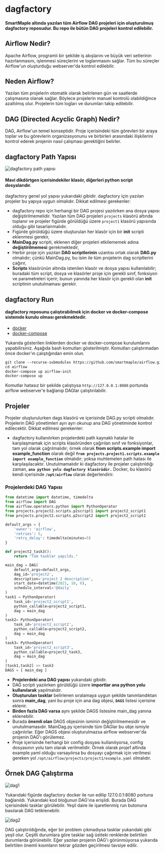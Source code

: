 # dagfactory
#### SmartMaple altında yazılan tüm Airflow DAG projeleri için oluşturulmuş dagfactory reposudur. Bu repo ile bütün DAG projeleri kontrol edilebilir.

## Airflow Nedir?
Apache Airflow, programlı bir şekilde iş akışlarını ve büyük veri setlerinin hazırlanmasını, işlenmesi süreçlerini ve loglanmasını sağlar. Tüm bu süreçler Airflow'un oluşturduğu webserver'da kontrol edilebilir.

## Neden Airflow?
Yazılan tüm projelerin otomatik olarak belirlenen gün ve saatlerde çalışmasına olanak sağlar. Böylece projelerin manuel kontrolü olabildiğince azaltılmış olur. Projelerin tüm logları ve durumları takip edilebilir. 

## DAG (Directed Acyclic Graph) Nedir?
DAG, Airflow'un temel konseptidir. Proje içerisindeki tüm görevleri bir araya toplar ve bu görevlerin organizasyonunu ve birbirleri arasındaki ilişkilerini kontrol ederek projenin nasıl çalışması gerektiğini belirler.

## dagfactory Path Yapısı
![dagfactory path yapısı](images/dagfactory.png "dagfactory")
#### Mavi dikdörtgen içerisindekiler klasör, diğerleri python script dosyalarıdır.
dagfactory genel yol yapısı yukarıdaki gibidir. dagfactory için yazılan projeler bu yapıya uygun olmalıdır. Dikkat edilmesi gerekenler:
  * dagfactory repo için herhangi bir DAG projesi yazılırken ana dosya yapısı değiştirilmemelidir. Yazılan tüm DAG projeleri ```projects``` klasörü altında toplanır ve projeler figürde görüldüğü üzere ```project1``` klasörü yapısında olduğu gibi tasarlanmalıdır.
  * Figürde görüldüğü üzere oluşturulan her klasör için bir **init** scripti eklenmesi gerekir,
  * **MainDag.py** scripti, eklenen diğer projeleri etkilememek adına **değiştirilmemesi** gerekmektedir,
  * Herbir proje için yazılan **DAG scriptlerinin** uzantısı ortak olarak **DAG.py** olmalıdır; çünkü MainDag.py, bu isim ile tüm projelerin dag scriptlerini çağırır,
  * **Scripts** klasörünün altında istenilen klasör ve dosya yapısı kullanılabilir; buradaki tüm script, dosya ve klasörler proje için gerekli sınıf, fonksiyon ve parametreleri içerir; bunun yanında her klasör için gerekli olan **init** scriptinin unutulmaması gerekir.
  
 ## dagfactory Run
 #### dagfactory reposunu çalıştırabilmek için docker ve docker-compose sistemde kurulu olması gerekmektedir. 
  * [docker](https://docs.docker.com/engine/install/) 
  * [docker-compose](https://docs.docker.com/compose/install/)
  
Yukarıda gösterilen linklerden docker ve docker-compose kurulumlarını yapabilirsiniz. Aşağıda bash komutları gösterilmiştir. Komutları çalıştırmadan önce docker'ın çalıştığından emin olun.

```diff
git clone --recurse-submodules https://github.com/smartmaple/airflow.git
cd airflow
docker-compose up airflow-init
docker-compose up
```
Komutlar hatasız bir şekilde çalıştıysa ```http://127.0.0.1:8080``` portunda airflow webserver'e bağlanıp DAGlar çalıştırılabilir.

## Projeler
Projeler oluşturulurken dags klasörü ve içerisinde DAG.py scripti olmalıdır. Projelerin DAG yönetimleri ayrı ayrı okunup ana DAG yönetiminde kontrol edilecektir.
Dikkat edilmesi gerekenler:
  * dagfactory kullanılırken projelerdeki path kaynaklı hatalar ile karşılaşmamak için scripts klasöründen çağırılan sınıf ve fonksiyonlar, tam yol olarak çağrılmalıdır; örnek olarak  **from scripts.example import example_function** olarak değil **```from projects.project1.scripts.example import example_function```** olmalıdır; yoksa muhtemelen path hatası ile karşılaşılacaktır. Unutulmamalıdır ki dagfactory ile projeler çalıştırıldığı zaman, **```ana python yolu dagfactory klasörüdür.```** Docker, bu klasörü kendi içerisinde **```/opt/airflow```** olarak değerlendirir.
### Projelerdeki DAG Yapısı
```python
from datetime import datetime, timedelta
from airflow import DAG
from airflow.operators.python import PythonOperator
from projects.project2.scripts.p2script1 import project2_script1
from projects.project2.scripts.p2script2 import project2_script2

default_args = {
    'owner': 'airflow',
    'retries': 5,
    'retry_delay': timedelta(minutes=5)
}

def project2_task3():
    return "Tüm tasklar yapıldı."

main_dag = DAG(
    default_args=default_args,
    dag_id='project2',
    description='project 2 description',
    start_date=datetime(2021, 10, 6),
    schedule_interval='@daily'
)
task1 = PythonOperator(
    task_id='project2_script1',
    python_callable=project2_script1,
    dag = main_dag
)
task2= PythonOperator(
    task_id='project2_script2',
    python_callable=project2_script2,
    dag = main_dag
)
task3= PythonOperator(
    task_id='project2_script3',
    python_callable=project2_task3,
    dag = main_dag
)
[task1,task2] >> task3
DAGS = [ main_dag ]
```
  * **Projelerdeki ana DAG yapısı** yukarıdaki gibidir.
  * DAG scripti yazılırken görüldüğü üzere **importlar ana python yolu kullanılarak** yapılmalıdır.
  * **Oluşturulan tasklar** belirlenen sıralamaya uygun şekilde tanımlandıktan sonra **main_dag**, yani bu proje için ana dag objesi, **```DAGS```** listesi içerisine eklenir.
  * **Birden fazla DAG varsa** aynı şekilde DAGS listesine main_dag yanına eklenebilir.
  * Burada **önemli olan** DAGS objesinin isminin değiştirilmemesidir ve unutulmamasıdır. MainDag.py içerisinde tüm DAGlar bu obje ismiyle çağırılırlar. Eğer DAGS objesi oluşturulmazsa airflow webserver'da projenin DAG'ı görülemez.
  *  Proje içerisinde herhangi bir config dosyası kullanılıyorsa, config dosyasının yolu tam olarak verilmelidir. Örnek olarak proje1 altinda example.yaml olduğu varsayılırsa bu dosyayı çağırmak için verilmesi gereken yol ```/opt/airflow/projects/project1/example.yaml``` olmalıdır.
## Örnek DAG Çalıştırma
![dag1](images/dag1.png "dag1")

Yukarıdaki figürde dagfactory docker ile run edilip 127.0.0.1:8080 portuna bağlanıldı. Yukarıdaki kod bloğunun DAG'ına erişildi. Burada DAG içerisindeki tasklar görülebilir. Yeşil daire ile işaretlenmiş run butonuna basılarak DAG tetiklenebilir.

![dag2](images/dag2.png "dag2")

DAG çalıştırıldığında, eğer bir problem çıkmadıysa tasklar yukarıdaki gibi yeşil olur. Çeşitli durumlara göre tasklar sağ üstteki renklerde belirtilen durumlarda görünebilir. Eğer yazılan projenin DAG'ı görünmüyorsa yukarıda belirtilen önemli kısımların tekrar gözden geçirilmesi tavsiye edilir.



  
